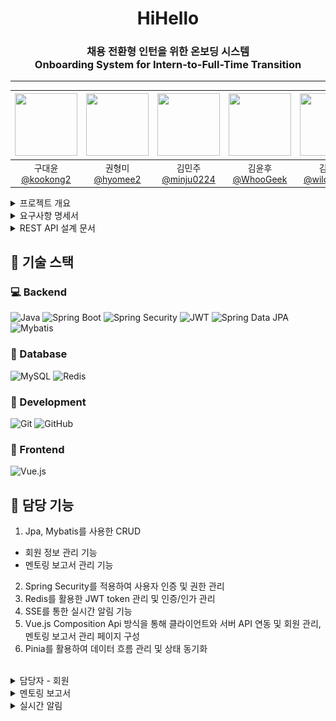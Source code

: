 <h1 align="center" style="border-bottom: none;">HiHello
<h3 align="center">채용 전환형 인턴을 위한 온보딩 시스템<br>
Onboarding System for Intern-to-Full-Time Transition</h3></h1><hr>


<div align="center">

| <img src="https://avatars.githubusercontent.com/u/128581270?v=4" width="100" height="100"/> | <img src="https://avatars.githubusercontent.com/u/92318119?v=4" width="100" height="100"/> | <img src="https://avatars.githubusercontent.com/u/136975414?v=4" width="100" height="100"/> | <img src="https://avatars.githubusercontent.com/u/74580387?v=4" width="100" height="100"/> | <img src="https://avatars.githubusercontent.com/u/108400640?v=4" width="100" height="100"/> |
|:-------------------------------------------------------------------------------------------:|:------------------------------------------------------------------------------------------:|:------------------------------------------------------------------------------------------:|:-------------------------------------------------------------------------------------------:|:--------------------------------------------------------------------------------------:|
|             구대윤<br>[@kookong2](https://github.com/kookong2)                               |                              권형미<br>[@hyomee2](https://github.com/hyomee2)               |                     김민주<br>[@minju0224](https://github.com/minju0224)                      |                       김윤후<br>[@WhooGeek](https://github.com/WhooGeek)                       |                          김태영<br>[@wildcat222](https://github.com/wildcat222)                     |
</div>


<details markdown="1">
  <summary>프로젝트 개요</summary>
  <div>
    <div>
    <br>
    
>[프로젝트 기획서](https://docs.google.com/document/d/10-rBIVVxRV5bcQZF-zKqIN9KAENM4mPXSNmPdMm0b8U/edit?tab=t.0)
    </div>
  </div>
</details>

<details markdown="2">
  <summary>요구사항 명세서</summary>
  <div>
  <br>

  >[요구사항 명세서 링크](https://docs.google.com/spreadsheets/d/1F-cg6s2nEanYSHGntDhI2j4zHp84mA0LCy3uGkZ1FhE/edit?usp=sharing)

  </div>
</details>


<details markdown="3">
  <summary>REST API 설계 문서</summary>
  <div>
  <br>

  >[REST API 설계 문서 링크](https://docs.google.com/spreadsheets/d/1Q5mAK7DpkkMOAeIJh1vDpDNL0JCxNqVo04mbXbr1T1Y/edit?gid=900731616#gid=900731616)

  </div>
</details>

## 🎯 기술 스택

### 💻 Backend
![Java](https://img.shields.io/badge/Java-007396?style=flat-square&logo=Java&logoColor=white)
![Spring Boot](https://img.shields.io/badge/Spring_Boot-6DB33F?style=flat-square&logo=SpringBoot&logoColor=white)
![Spring Security](https://img.shields.io/badge/Spring_Security-6DB33F?style=flat-square&logo=SpringSecurity&logoColor=white)
![JWT](https://img.shields.io/badge/JWT-000000?style=flat-square&logo=JSONWebTokens&logoColor=white)
![Spring Data JPA](https://img.shields.io/badge/Spring_Data_JPA-6DB33F?style=flat-square&logo=Spring&logoColor=white)
![Mybatis](https://img.shields.io/badge/Mybatis-000000?style=flat-square&logo=Mybatis&logoColor=white)



### 💾 Database
![MySQL](https://img.shields.io/badge/MariaDB-003545?style=flat-square&logo=MariaDB&logoColor=white)
![Redis](https://img.shields.io/badge/Redis-DC382D?style=flat-square&logo=Redis&logoColor=white)

### 🔧 Development
![Git](https://img.shields.io/badge/Git-F05032?style=flat-square&logo=Git&logoColor=white)
![GitHub](https://img.shields.io/badge/GitHub-181717?style=flat-square&logo=GitHub&logoColor=white)

### 🎨 Frontend
![Vue.js](https://img.shields.io/badge/Vue.js-4FC08D?style=flat-square&logo=Vue.js&logoColor=white)



## 📌 담당 기능
1. Jpa, Mybatis를 사용한 CRUD 
 - 회원 정보 관리 기능 
 - 멘토링 보고서 관리 기능 
2. Spring Security를 적용하여 사용자 인증 및 권한 관리 
3. Redis를 활용한 JWT token 관리 및 인증/인가 관리 
4. SSE를 통한 실시간 알림 기능 
5. Vue.js Composition Api 방식을 통해 클라이언트와 서버 API 연동 
및 회원 관리, 멘토링 보고서 관리 페이지 구성 
6. Pinia를 활용하여 데이터 흐름 관리 및 상태 동기화

<br>
<details>
  <summary>담당자 - 회원 </summary><br>
  
  로그인
  ![설명 텍스트](./gif/login.gif)

  사원 추가
  ![설명 텍스트](./gif/User2.gif)

  사원 수정
  ![설명 텍스트](./gif/User1.gif)

  사원 삭제
  ![설명 텍스트](./gif/UserDelete.gif)

  비밀번호 변경
  ![설명 텍스트](./gif/password.gif)

</details>

<details>
  <summary>멘토링 보고서</summary><br>

  멘토링 보고서 조회, 작성, 피드백 작성
  ![설명 텍스트](./gif/mentoring-report.gif)

</details>

<details>
  <summary>실시간 알림</summary><br>

  ![설명 텍스트](./gif/sse.gif)


</details>

